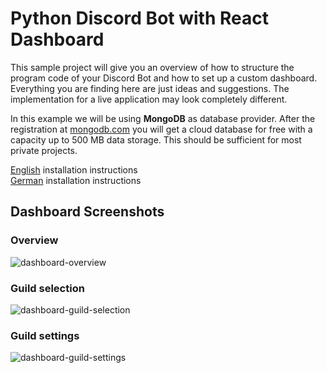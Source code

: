 # Python Discord Bot with React Dashboard
This sample project will give you an overview of how to structure the program code of your Discord Bot and how to set up a custom dashboard. Everything you are finding here are just ideas and suggestions. The implementation for a live application may look completely different.

In this example we will be using **MongoDB** as database provider. After the registration at [mongodb.com](https://www.mongodb.com/cloud/atlas/register) you will get a cloud database for free with a capacity up to 500 MB data storage. This should be sufficient for most private projects.

[English](README.en.md) installation instructions\
[German](README.de.md) installation instructions

## Dashboard Screenshots
### Overview
![dashboard-overview](https://user-images.githubusercontent.com/39554311/187510627-a5a61655-9a75-4390-96b8-5daa5bf4164e.png)

### Guild selection
![dashboard-guild-selection](https://user-images.githubusercontent.com/39554311/187510733-84a7c1e9-0579-4fef-a89f-56bbbeea0a75.png)

### Guild settings
![dashboard-guild-settings](https://user-images.githubusercontent.com/39554311/187510917-b4dee14c-b9b6-432b-a5f3-e8cf79634612.png)
